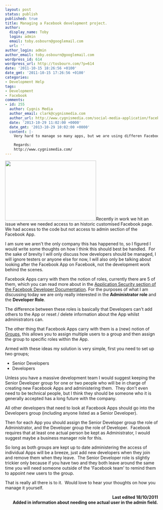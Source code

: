 ```yaml
---
layout: post
status: publish
published: true
title: Managing a Facebook development project.
author:
  display_name: Toby
  login: admin
  email: toby.osbourn@googlemail.com
  url: ''
author_login: admin
author_email: toby.osbourn@googlemail.com
wordpress_id: 614
wordpress_url: http://tosbourn.com/?p=614
date: '2011-10-15 18:26:56 +0100'
date_gmt: '2011-10-15 17:26:56 +0100'
categories:
- Development Help
tags:
- Development
- Facebook
comments:
- id: 255
  author: Cygnis Media
  author_email: clark@cygnismedia.com
  author_url: http://www.cygnismedia.com/social-media-application/facebook-developer.html
  date: '2013-10-29 11:02:00 +0000'
  date_gmt: '2013-10-29 10:02:00 +0000'
  content: |-
    Very hard to manage so many apps, but we are using differen Facebook Developers accounts.

    Regards:
    http://www.cygnismedia.com/
---
```

<p><a href="http://tosbourn.com/wp-content/uploads/2011/10/facebookdevelopers.png"><img class="alignright size-medium wp-image-616" title="facebookdevelopers" src="http://tosbourn.com/wp-content/uploads/2011/10/facebookdevelopers-300x197.png" alt="" width="300" height="197" /></a>Recently in work we hit an issue where we needed access to an historic customised Facebook page.  We had access to the code but not access to admin section of the Facebook App.</p>
<p>I am sure we aren't the only company this has happened to, so I figured I would write some thoughts on how I think this should best be handled.  For the sake of brevity I will only discuss how developers should be managed, I will ignore testers or anyone else for now, I will also only be talking about looking after the Facebook App on Facebook, not the development work behind the scenes.</p>
<p>Facebook Apps carry with them the notion of roles, currently there are 5 of them, which you can read more about in the <a href="http://developers.facebook.com/docs/ApplicationSecurity/" target="_blank">Application Security section of the Facebook Developer Documentation</a>. For the purposes of what I am discussing today we are only really interested in the <strong>Administrator role</strong> and the <strong>Developer Role</strong>.</p>
<p>The difference between these roles is basically that Developers can't add others to the App or reset / delete information about the App whilst administrators can.</p>
<p>The other thing that Facebook Apps carry with them is a (new) notion of <a href="http://developers.facebook.com/blog/post/531" target="_blank">Groups</a>, this allows you to assign multiple users to a group and then assign the group to specific roles within the App.</p>
<p>Armed with these ideas my solution is very simple, first you need to set up two groups;</p>
<ul>
<li>Senior Developers</li>
<li>Developers</li>
</ul>
<p>Unless you have a massive development team I would suggest keeping the Senior Developer group for one or two people who will be in charge of creating new Facebook Apps and administering them.  They don't even need to be technical people, but I think they should be someone who it is generally accepted has a long future with the company.</p>
<p>All other developers that need to look at Facebook Apps should go into the Developers group (including anyone listed as a Senior Developer).</p>
<p>Then for each App you should assign the Senior Developer group the role of Administrator, and the Developer group the role of Developer.  Facebook requires that at least one actual person be kept as Administrator, I would suggest maybe a business manager role for this.</p>
<p>So long as both groups are kept up to date administering the access of individual Apps will be a breeze, just add new developers when they join and remove them when they leave.  The Senior Developer role is slightly trickier only because if you have two and they both leave around the same time you will need someone outside of the 'Facebook team' to remind them to appoint new users to the group.</p>
<p>That is really all there is to it.  Would love to hear your thoughts on how you manage it yourself.</p>
<p style="text-align: right;"><strong>Last edited 18/10/2011<br />
Added in information about needing one actual user in the admin field.<br />
</strong></p>
